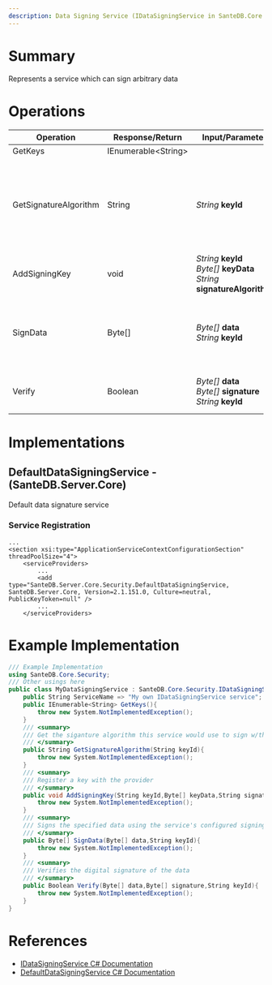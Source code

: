 ```yaml
---
description: Data Signing Service (IDataSigningService in SanteDB.Core.Api)
---
```


# Summary
Represents a service which can sign arbitrary data

# Operations

|Operation|Response/Return|Input/Parameter|Description|
|-|-|-|-|
|GetKeys|IEnumerable&lt;String>||TODO|
|GetSignatureAlgorithm|String|*String* **keyId**|Get the siganture algorithm this service would use to sign w/the specified key|
|AddSigningKey|void|*String* **keyId**<br/>*Byte[]* **keyData**<br/>*String* **signatureAlgorithm**|Register a key with the provider|
|SignData|Byte[]|*Byte[]* **data**<br/>*String* **keyId**|Signs the specified data using the service's configured signing key|
|Verify|Boolean|*Byte[]* **data**<br/>*Byte[]* **signature**<br/>*String* **keyId**|Verifies the digital signature of the data|

# Implementations


## DefaultDataSigningService - (SanteDB.Server.Core)
Default data signature service

### Service Registration
```markup
...
<section xsi:type="ApplicationServiceContextConfigurationSection" threadPoolSize="4">
	<serviceProviders>
		...
		<add type="SanteDB.Server.Core.Security.DefaultDataSigningService, SanteDB.Server.Core, Version=2.1.151.0, Culture=neutral, PublicKeyToken=null" />
		...
	</serviceProviders>
```
# Example Implementation
```csharp
/// Example Implementation
using SanteDB.Core.Security;
/// Other usings here
public class MyDataSigningService : SanteDB.Core.Security.IDataSigningService { 
	public String ServiceName => "My own IDataSigningService service";
	public IEnumerable<String> GetKeys(){
		throw new System.NotImplementedException();
	}
	/// <summary>
	/// Get the siganture algorithm this service would use to sign w/the specified key
	/// </summary>
	public String GetSignatureAlgorithm(String keyId){
		throw new System.NotImplementedException();
	}
	/// <summary>
	/// Register a key with the provider
	/// </summary>
	public void AddSigningKey(String keyId,Byte[] keyData,String signatureAlgorithm){
		throw new System.NotImplementedException();
	}
	/// <summary>
	/// Signs the specified data using the service's configured signing key
	/// </summary>
	public Byte[] SignData(Byte[] data,String keyId){
		throw new System.NotImplementedException();
	}
	/// <summary>
	/// Verifies the digital signature of the data
	/// </summary>
	public Boolean Verify(Byte[] data,Byte[] signature,String keyId){
		throw new System.NotImplementedException();
	}
}
```

# References

* [IDataSigningService C# Documentation](http://santesuite.org/assets/doc/net/html/T_SanteDB_Core_Security_IDataSigningService.htm)
* [DefaultDataSigningService C# Documentation](http://santesuite.org/assets/doc/net/html/T_SanteDB_Server_Core_Security_DefaultDataSigningService.htm)
